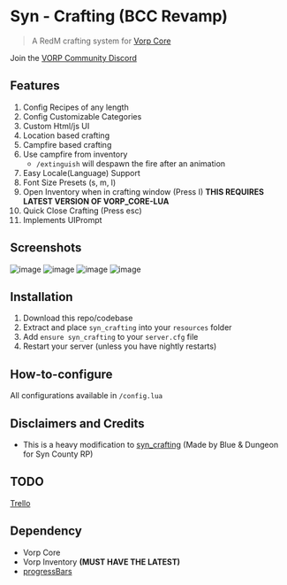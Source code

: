 # Syn - Crafting (BCC Revamp)

> A RedM crafting system for [Vorp Core](http://docs.vorpcore.com:3000/)

Join the [VORP Community Discord](https://discord.gg/23MPbQ6)

## Features
1. Config Recipes of any length
2. Config Customizable Categories
3. Custom Html/js UI
4. Location based crafting
5. Campfire based crafting
6. Use campfire from inventory
    - `/extinguish` will despawn the fire after an animation
7. Easy Locale(Language) Support
8. Font Size Presets (s, m, l)
9. Open Inventory when in crafting window (Press I) **THIS REQUIRES LATEST VERSION OF VORP_CORE-LUA**
10. Quick Close Crafting (Press esc)
11. Implements UIPrompt

## Screenshots
![image](https://user-images.githubusercontent.com/10902965/172357337-a6e0be47-82df-4ccd-b851-0f9fab3054cf.png)
![image](https://user-images.githubusercontent.com/10902965/172357508-ed818155-59d9-4f01-a0ff-180395df98c4.png)
![image](https://user-images.githubusercontent.com/10902965/172357712-0d486141-dcc1-40d3-ad90-1b3e8b0b5fca.png)
![image](https://user-images.githubusercontent.com/10902965/172358344-ffb05bac-c6d2-4ca4-a7d3-4a3399d25425.png)

## Installation
1. Download this repo/codebase
2. Extract and place `syn_crafting` into your `resources` folder
3. Add `ensure syn_crafting` to your `server.cfg` file
4. Restart your server (unless you have nightly restarts)

## How-to-configure
All configurations available in `/config.lua`

## Disclaimers and Credits
- This is a heavy modification to [syn_crafting](https://github.com/kamelzarandah/syn_crafting) (Made by Blue & Dungeon for Syn County RP)

## TODO
[Trello](https://trello.com/b/WXwcNv2T/syn-crafting)

## Dependency
 - Vorp Core
 - Vorp Inventory **(MUST HAVE THE LATEST)**
 - [progressBars](https://github.com/PokeSerGG/progressBars)
